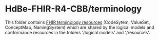 # HdBe-FHIR-R4-CBB/terminology
This folder contains [FHIR terminology resources](http://hl7.org/fhir/terminologies.html) (CodeSytem, ValueSet, ConceptMap, NamingSystem) which are shared by the logical models and conformance resources in the folders '/logical models' and  '/resources'.